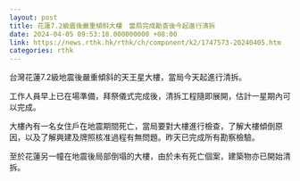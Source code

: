 ```yaml
---
layout: post
title: 花蓮7.2級震後嚴重傾斜大樓　當局完成勘查後今起進行清拆
date: 2024-04-05 09:53:18.000000000 +08:00
link: https://news.rthk.hk/rthk/ch/component/k2/1747573-20240405.htm
categories: rthk
---
```


台灣花蓮7.2級地震後嚴重傾斜的天王星大樓，當局今天起進行清拆。

工作人員早上已在場準備，拜祭儀式完成後，清拆工程隨即展開，估計一星期內可以完成。

大樓內有一名女住戶在地震期間死亡，當局要對大樓進行檢查，了解大樓傾倒原因，以及了解興建及牌照核准過程有無問題。昨天已完成所有勘察檢驗。

至於花蓮另一幢在地震後局部倒塌的大樓，由於未有死亡個案，建築物亦已開始清拆。
